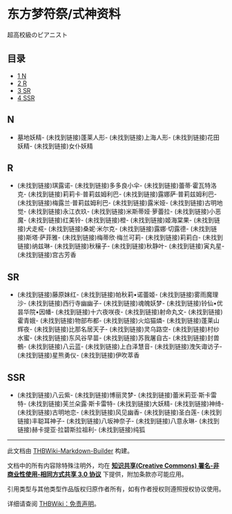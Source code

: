 # 东方梦符祭/式神资料

<!-- source html: G:\repos\THBWiki-Markdown-Builder\THBWikiMarkdown\Temp\main\b\b3\ns0%3A%E4%B8%9C%E6%96%B9%E6%A2%A6%E7%AC%A6%E7%A5%AD%2F%E5%BC%8F%E7%A5%9E%E8%B5%84%E6%96%99.html -->

超高校級のピアニスト

## 目录

- [1 N](#N)
- [2 R](#R)
- [3 SR](#SR)
- [4 SSR](#SSR)




## N
- [](./东方梦符祭-式神资料-墓地妖精.md)墓地妖精-  (未找到链接)蓬莱人形-  (未找到链接)上海人形-  (未找到链接)花田妖精-  (未找到链接)女仆妖精

## R
-  (未找到链接)琪露诺-  (未找到链接)多多良小伞-  (未找到链接)蕾蒂·霍瓦特洛克-  (未找到链接)莉莉卡·普莉兹姆利巴-  (未找到链接)露娜萨·普莉兹姆利巴-  (未找到链接)梅露兰·普莉兹姆利巴-  (未找到链接)露米娅-  (未找到链接)古明地觉-  (未找到链接)永江衣玖-  (未找到链接)米斯蒂娅·萝蕾拉-  (未找到链接)小恶魔-  (未找到链接)红美铃-  (未找到链接)橙-  (未找到链接)姬海棠果-  (未找到链接)犬走椛-  (未找到链接)桑妮·米尔克-  (未找到链接)露娜·切露德-  (未找到链接)斯塔·萨菲雅-  (未找到链接)梅蒂欣·梅兰可莉-  (未找到链接)莉莉白-  (未找到链接)纳兹琳-  (未找到链接)秋穣子-  (未找到链接)秋静叶-  (未找到链接)寅丸星-  (未找到链接)宫古芳香

## SR
-  (未找到链接)藤原妹红-  (未找到链接)帕秋莉•诺蕾姬-  (未找到链接)雾雨魔理沙-  (未找到链接)西行寺幽幽子-  (未找到链接)魂魄妖梦-  (未找到链接)铃仙•优昙华院•因幡-  (未找到链接)十六夜咲夜-  (未找到链接)射命丸文-  (未找到链接)霍青娥-  (未找到链接)物部布都-  (未找到链接)火焰猫燐-  (未找到链接)蓬莱山辉夜-  (未找到链接)比那名居天子-  (未找到链接)灵乌路空-  (未找到链接)村纱水蜜-  (未找到链接)东风谷早苗-  (未找到链接)苏我屠自古-  (未找到链接)封兽鵺-  (未找到链接)八云蓝-  (未找到链接)上白泽慧音-  (未找到链接)洩矢诹访子-  (未找到链接)星熊勇仪-  (未找到链接)伊吹萃香

## SSR
-  (未找到链接)八云紫-  (未找到链接)博丽灵梦-  (未找到链接)蕾米莉亚·斯卡雷特-  (未找到链接)芙兰朵露·斯卡雷特-  (未找到链接)大妖精-  (未找到链接)神绮-  (未找到链接)古明地恋-  (未找到链接)风见幽香-  (未找到链接)圣白莲-  (未找到链接)丰聪耳神子-  (未找到链接)八坂神奈子-  (未找到链接)八意永琳-  (未找到链接)赫卡提亚·拉碧斯拉祖利-  (未找到链接)纯狐





---

此文档由 [THBWiki-Markdown-Builder](https://github.com/Delsin-Yu/THBWiki-Markdown-Builder) 构建。

文档中的所有内容除特殊注明外，均在 [**知识共享(Creative Commons) 署名-非商业性使用-相同方式共享 3.0 协议**](https://creativecommons.org/licenses/by-sa/3.0/deed.zh-hans) 下提供，附加条款亦可能应用。

引用类型与其他类型作品版权归原作者所有，如有作者授权则遵照授权协议使用。

详细请查阅 [THBWiki：免责声明](https://thbwiki.cc/THBWiki:%E5%85%8D%E8%B4%A3%E5%A3%B0%E6%98%8E)。

